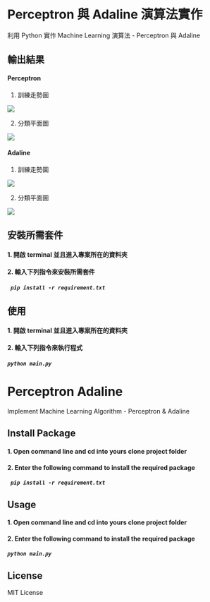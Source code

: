 # Perceptron 與 Adaline 演算法實作
利用 Python 實作 Machine Learning 演算法 - Perceptron 與 Adaline

## 輸出結果
#### Perceptron
1. 訓練走勢圖

![](https://i.imgur.com/0wG1wsf.png)

2. 分類平面圖

![](https://i.imgur.com/whm9uvu.png)


#### Adaline
1. 訓練走勢圖

![](https://i.imgur.com/MNGu5rg.png)

2. 分類平面圖

![](https://i.imgur.com/YFH48Ze.png)
## 安裝所需套件
#### 1. 開啟 terminal 並且進入專案所在的資料夾
#### 2. 輸入下列指令來安裝所需套件
#####  ```` pip install -r requirement.txt````

## 使用
#### 1. 開啟 terminal 並且進入專案所在的資料夾
#### 2. 輸入下列指令來執行程式
#####  ````python main.py````



# Perceptron Adaline
Implement Machine Learning Algorithm - Perceptron &amp; Adaline

## Install Package
#### 1. Open command line and cd into yours clone project folder
#### 2. Enter the following command to install the required package
#####  ```` pip install -r requirement.txt````

## Usage
#### 1. Open command line and cd into yours clone project folder
#### 2. Enter the following command to install the required package
#####  ````python main.py````

## License
MIT License
